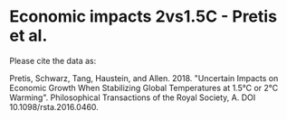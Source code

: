 # Economic impacts 2vs1.5C - Pretis et al.

Please cite the data as:

Pretis, Schwarz, Tang, Haustein, and Allen. 2018. "Uncertain Impacts on Economic Growth When Stabilizing Global Temperatures at 1.5°C or 2°C Warming". Philosophical Transactions of the Royal Society, A. DOI 10.1098/rsta.2016.0460.